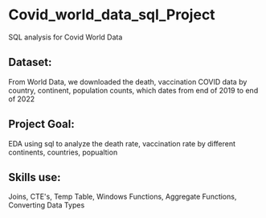 # Covid_world_data_sql_Project
SQL analysis for Covid World Data

## Dataset:

From World Data, we downloaded the death, vaccination COVID data by country, continent, population counts, which dates from end of 2019 to end of 2022


## Project Goal:

EDA using sql to analyze the death rate, vaccination rate by different continents, countries, popualtion

## Skills use:

Joins, CTE's, Temp Table, Windows Functions, Aggregate Functions, Converting Data Types
